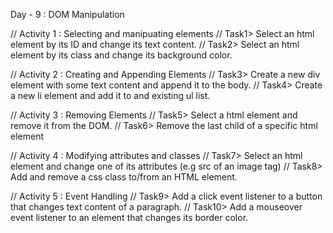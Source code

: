 Day - 9 : DOM Manipulation

// Activity 1 : Selecting and manipuating elements
// Task1> Select an html element by its ID and change its text content.
// Task2> Select an html element by its class and change its background color.

// Activity 2 : Creating and Appending Elements
// Task3> Create a new div element with some text content and append it to the body.
// Task4> Create a new li element and add it to and existing ul list.

// Activity 3 : Removing Elements
// Task5> Select a html element and remove it from the DOM.
// Task6> Remove the last child of a specific html element

// Activity 4 : Modifying attributes and classes
// Task7> Select an html element and change one of its attributes (e.g src of an image tag)
// Task8> Add and remove a css class to/from an HTML element.

// Activity 5 : Event Handling
// Task9> Add a click event listener to a button that changes text content of a paragraph.
// Task10> Add a mouseover event listener to an element that changes its border color.
